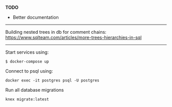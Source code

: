 **TODO**

- Better documentation

---

Building nested trees in db for comment chains:
https://www.sqlteam.com/articles/more-trees-hierarchies-in-sql

---

Start services using:

```
$ docker-compose up
```

Connect to psql using:

```
docker exec -it postgres psql -U postgres
```

Run all database migrations

```
knex migrate:latest
```
